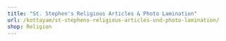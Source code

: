 ```yaml
---
title: "St. Stephen's Religious Articles & Photo Lamination"
url: /kottayam/st-stephens-religious-articles-und-photo-lamination/
shop: Religion
---
```

